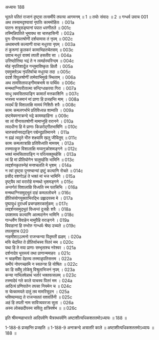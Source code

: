 अध्यायः 188

भूतले पतितं राजानं दृष्ट्वा तत्समीपे तपत्या आगमनम् ॥ 1 ॥ तयोः संवादः ॥ 2 ॥
गन्धर्व उवाच 	001  
अथ तस्यामदृश्यायां नृपतिः काममोहितः ।	001a  
पातनः शत्रुसङ्घानां पपात धरणीतले ॥	001c  
तस्मिन्निपतिते भूमावथ सा चारुहासिनी ।	002a  
पुनः पीनायतश्रोणी दर्शयामास तं नृपम् ॥	002c  
अथाबभाषे कल्याणी वाचा मधुरया नृपम् ।	003a  
तं कुरूणां कुलकरं कामाभिहतचेतसम् ॥	003c  
उवाच मधुरं वाक्यं तपती हसतीव सा ।	004a  
उत्तिष्ठोत्तिष्ठ भद्रं ते न त्वमर्हस्यरिन्दम ॥	004c  
मोहं नृपतिशार्दूल गन्तुमाविष्कृतः क्षितौ ।	005a  
एवमुक्तोऽथ नृपतिर्वाचा मधुरया तदा ॥	005c  
ददर्श विपुलश्रोणीं तामेवाभिमुखे स्थिताम् ।	006a  
अथ तामसितापाङ्गीमाबभाषे स पार्थिवः ॥	006c  
मन्मथाग्निपरीतात्मा सन्दिग्धाक्षरया गिरा ।	007a  
साधु त्वमसितापाङ्गि कामार्तं मत्तकाशिनि ॥	007c  
भजस्व भजमानं मां प्राणा हि प्रजहन्ति माम् ।	008a  
त्वदर्थं हि विशालाक्षि मामयं निशितैः शरैः ॥	008c  
कामः कमलगर्भाभे प्रतिविध्यन्न शाम्यति ।	009a  
दष्टमेवमनाक्रन्दे भद्रे काममहाहिना ॥	009c  
सा त्वं पीनायतश्रोणी मामाप्नुहि वरानने ।	010a  
त्वदधीना हि मे प्राणाः किन्नरोद्गीतभाषिणि ॥	010c  
चारुसर्वानवद्याङ्गि पद्मेन्दुप्रतिमानने ।	011a  
न ह्यहं त्वदृते भीरु शक्ष्यामि खलु जीवितुम् ॥	011c  
कामः कमलपत्राक्षि प्रतिविध्यति मामयम् ।	012a  
तस्मात्कुरु विशालाक्षि मय्यनुक्रोशमङ्गने ॥	012c  
भक्तं मामसितापाङ्गि न परित्यक्तुमर्हसि ।	013a  
त्वं हि मां प्रीतियोगेन त्रातुमर्हसि भामिनि ॥	013c  
त्वद्दर्शनकृतस्नेहं मनश्चलति मे भृशम् ।	014a  
न त्वां दृष्ट्वा पुनश्चान्यां द्रष्टुं कल्याणि रोचते ॥	014c  
प्रसीद वशगोऽहं ते भक्तं मां भज भामिनि ।	015a  
दृष्ट्वैव त्वां वरारोहे मन्मथो भृशमङ्गने ॥	015c  
अन्तर्गतं विशालाक्षि विध्यति स्म पतत्त्रिभिः ।	016a  
मन्मथाग्निसमुद्भूतं दाहं कमललोचने ॥	016c  
प्रीतिसंयोगयुक्ताभिरद्भिः प्रह्लादयस्व मे ।	017a  
पुष्पायुधं दुराधर्षं प्रचण्डशरकार्मुकम् ॥	017c  
त्वद्दर्शनसमुद्भूतं विध्यन्तं दुःसहैः शरैः ।	018a  
उपशामय कल्याणि आत्मदानेन भामिनि ॥	018c  
गान्धर्वेण विवाहेन मामुपैहि वराङ्गने ।	019a  
विवाहानां हि रम्भोरु गान्धर्वः श्रेष्ठ उच्यते ॥	019c  
तपत्युवाच 	020  
नाहमीशाऽऽत्मनो राजन्कन्या पितृमती ह्यहम् ।	020a  
मयि चेदस्ति ते प्रीतिर्याचस्व पितरं मम ॥	020c  
यथा हि ते मया प्राणाः सम्भृताश्च नरेश्वर ।	021a  
दर्शनादेव भूयस्त्वं तथा प्राणान्ममाहरः ॥	021c  
न चाहमीशा देहस्य तस्मान्नृपतिसत्तम ।	022a  
समीपं नोपगच्छामि न स्वतन्त्रा हि योषितः ॥	022c  
का हि सर्वेषु लोकेषु विश्रुताभिजनं नृपम् ।	023a  
कन्या नाभिलषेन्नाथं भर्तारं भक्तवत्सलम् ॥	023c  
तस्मादेवं गते काले याचस्व पितरं मम ।	024a  
आदित्यं प्रणिपातेन तपसा नियमेन च ॥	024c  
स चेत्कामयते दातुं तव मामरिसूदन ।	025a  
भविष्याम्यद्य ते राजन्सततं वशवर्तिनी ॥	025c  
अहं हि तपती नाम सावित्र्यवरजा सुता ।	026a  
अस्य लोकप्रदीपस्य सवितुः क्षत्रियर्षभ ॥ ॥	026c  

इति श्रीमन्महाभारते आदिपर्वणि चैत्ररथपर्वणि अष्टाशीत्यधिकशततमोऽध्यायः ॥ 188 ॥

1-188-8 प्रजहन्ति प्रजहति ॥ 1-188-9 अनाक्रन्दे अत्रातरि काले ॥ अष्टाशीत्यधिकशततमोऽध्यायः ॥ 188 ॥
